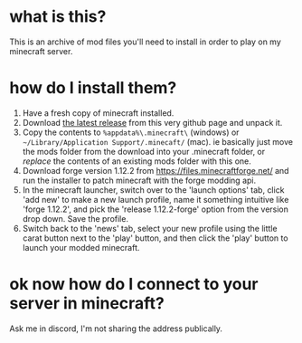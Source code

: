 # what is this?
This is an archive of mod files you'll need to install in order to play on my minecraft server.

# how do I install them?
1. Have a fresh copy of minecraft installed. 
2. Download [the latest release](https://github.com/infinitesunrise/infinite-modpack/releases) from this very github page and unpack it.
3. Copy the contents to `%appdata%\.minecraft\` (windows) or `~/Library/Application Support/.minecaft/` (mac). ie basically just move the mods folder from the download into your .minecraft folder, or *replace* the contents of an existing mods folder with this one.
3. Download forge version 1.12.2 from https://files.minecraftforge.net/ and run the installer to patch minecraft with the forge modding api.
4. In the minecraft launcher, switch over to the 'launch options' tab, click 'add new' to make a new launch profile, name it something intuitive like 'forge 1.12.2', and pick the 'release 1.12.2-forge' option from the version drop down. Save the profile.
5. Switch back to the 'news' tab, select your new profile using the little carat button next to the 'play' button, and then click the 'play' button to launch your modded minecraft.

# ok now how do I connect to your server in minecraft?
Ask me in discord, I'm not sharing the address publically.
